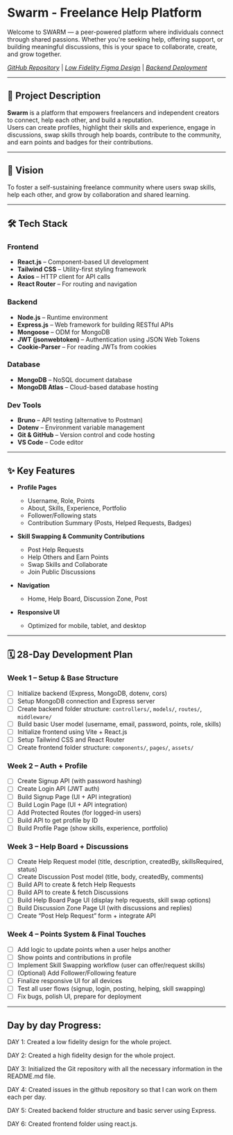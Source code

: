 # Swarm - Freelance Help Platform

Welcome to SWARM — a peer-powered platform where individuals connect through shared passions. Whether you're seeking help, offering support, or building meaningful discussions, this is your space to collaborate, create, and grow together.

*[GitHub Repository](https://github.com/kalviumcommunity/S67_Ruchitha_Capstone_Swarm)* |
*[Low Fidelity Figma Design](https://www.figma.com/design/ZEtwQ4HbprBgdf45YPdcnt/low-fid?node-id=0-1&t=56D7jSCs6yV0IXTl-1)* |
*[Backend Deployment](https://s67-ruchitha-capstone-swarm-8.onrender.com/)*

---

## 📌 Project Description

**Swarm** is a platform that empowers freelancers and independent creators to connect, help each other, and build a reputation.  
Users can create profiles, highlight their skills and experience, engage in discussions, swap skills through help boards, contribute to the community, and earn points and badges for their contributions.

---

## 🌟 Vision

To foster a self-sustaining freelance community where users swap skills, help each other, and grow by collaboration and shared learning.

---

## 🛠️ Tech Stack

### Frontend
- **React.js** – Component-based UI development  
- **Tailwind CSS** – Utility-first styling framework  
- **Axios** – HTTP client for API calls  
- **React Router** – For routing and navigation  

### Backend
- **Node.js** – Runtime environment  
- **Express.js** – Web framework for building RESTful APIs  
- **Mongoose** – ODM for MongoDB  
- **JWT (jsonwebtoken)** – Authentication using JSON Web Tokens  
- **Cookie-Parser** – For reading JWTs from cookies  

### Database
- **MongoDB** – NoSQL document database  
- **MongoDB Atlas** – Cloud-based database hosting  

### Dev Tools
- **Bruno** – API testing (alternative to Postman)   
- **Dotenv** – Environment variable management  
- **Git & GitHub** – Version control and code hosting  
- **VS Code** – Code editor  

---

## ✨ Key Features

- **Profile Pages**
  - Username, Role, Points
  - About, Skills, Experience, Portfolio
  - Follower/Following stats
  - Contribution Summary (Posts, Helped Requests, Badges)

- **Skill Swapping & Community Contributions**
  - Post Help Requests
  - Help Others and Earn Points
  - Swap Skills and Collaborate
  - Join Public Discussions

- **Navigation**
  - Home, Help Board, Discussion Zone, Post

- **Responsive UI**
  - Optimized for mobile, tablet, and desktop

---

## 🗓️ 28-Day Development Plan

### Week 1 – Setup & Base Structure
- [ ] Initialize backend (Express, MongoDB, dotenv, cors)
- [ ] Setup MongoDB connection and Express server
- [ ] Create backend folder structure: `controllers/`, `models/`, `routes/`, `middleware/`
- [ ] Build basic User model (username, email, password, points, role, skills)
- [ ] Initialize frontend using Vite + React.js
- [ ] Setup Tailwind CSS and React Router
- [ ] Create frontend folder structure: `components/`, `pages/`, `assets/`

### Week 2 – Auth + Profile
- [ ] Create Signup API (with password hashing)
- [ ] Create Login API (JWT auth)
- [ ] Build Signup Page (UI + API integration)
- [ ] Build Login Page (UI + API integration)
- [ ] Add Protected Routes (for logged-in users)
- [ ] Build API to get profile by ID
- [ ] Build Profile Page (show skills, experience, portfolio)

### Week 3 – Help Board + Discussions
- [ ] Create Help Request model (title, description, createdBy, skillsRequired, status)
- [ ] Create Discussion Post model (title, body, createdBy, comments)
- [ ] Build API to create & fetch Help Requests
- [ ] Build API to create & fetch Discussions
- [ ] Build Help Board Page UI (display help requests, skill swap options)
- [ ] Build Discussion Zone Page UI (with discussions and replies)
- [ ] Create “Post Help Request” form + integrate API

### Week 4 – Points System & Final Touches
- [ ] Add logic to update points when a user helps another
- [ ] Show points and contributions in profile
- [ ] Implement Skill Swapping workflow (user can offer/request skills)
- [ ] (Optional) Add Follower/Following feature
- [ ] Finalize responsive UI for all devices
- [ ] Test all user flows (signup, login, posting, helping, skill swapping)
- [ ] Fix bugs, polish UI, prepare for deployment

---

## Day by day Progress:

DAY 1: Created a low fidelity design for the whole project.

DAY 2: Created a high fidelity design for the whole project.

DAY 3: Initialized the Git repository with all the necessary information in the README.md file.

DAY 4: Created issues in the github repository so that I can work on them each per day.

DAY 5: Created backend folder structure and basic server using Express.

DAY 6: Created frontend folder using react.js.
